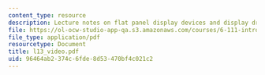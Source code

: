 ```yaml
---
content_type: resource
description: Lecture notes on flat panel display devices and display drivers.
file: https://ol-ocw-studio-app-qa.s3.amazonaws.com/courses/6-111-introductory-digital-systems-laboratory-spring-2006/96464ab2374c6fde8d53470bf4c021c2_l13_video.pdf
file_type: application/pdf
resourcetype: Document
title: l13_video.pdf
uid: 96464ab2-374c-6fde-8d53-470bf4c021c2
---
```

